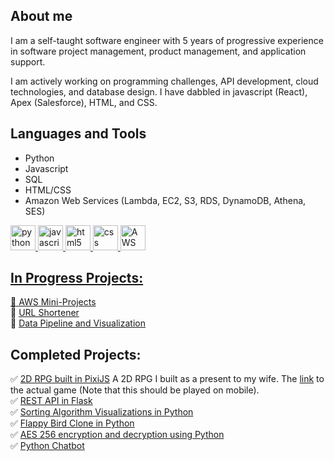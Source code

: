 ## About me
I am a self-taught software engineer with 5 years of progressive experience in software project management, product management, and application support.
 
I am actively working on programming challenges, API development, cloud technologies, and database design. I have dabbled in javascript (React), Apex (Salesforce), HTML, and CSS.

## Languages and Tools 
- Python
- Javascript
- SQL
- HTML/CSS
- Amazon Web Services (Lambda, EC2, S3, RDS, DynamoDB, Athena, SES)  

<a href="https://www.python.org/" target="_blank" rel="noreferrer"> <img src="https://upload.wikimedia.org/wikipedia/commons/thumb/c/c3/Python-logo-notext.svg/242px-Python-logo-notext.svg.png" alt="python" width="40" height="40"/>
<a href="https://developer.mozilla.org/en-US/docs/Web/JavaScript" target="_blank" rel="noreferrer"> <img src="https://upload.wikimedia.org/wikipedia/commons/thumb/9/99/Unofficial_JavaScript_logo_2.svg/640px-Unofficial_JavaScript_logo_2.svg.png" alt="javascript" width="40" height="40"/>
<a href="https://dev.w3.org/html5/spec-LC/" target="_blank" rel="noreferrer"> <img src="https://upload.wikimedia.org/wikipedia/commons/thumb/6/61/HTML5_logo_and_wordmark.svg/260px-HTML5_logo_and_wordmark.svg.png" alt="html5" width="40" height="40"/>
<a href="https://www.w3.org/Style/CSS/Overview.en.html" target="_blank" rel="noreferrer"> <img src="https://upload.wikimedia.org/wikipedia/commons/thumb/d/d5/CSS3_logo_and_wordmark.svg/240px-CSS3_logo_and_wordmark.svg.png" alt="css" width="40" height="40"/>
<a href="https://aws.amazon.com/" target="_blank" rel="noreferrer"> <img src="https://upload.wikimedia.org/wikipedia/commons/thumb/9/93/Amazon_Web_Services_Logo.svg/225px-Amazon_Web_Services_Logo.svg.png" alt="AWS Web Services" width="40" height="40"/>

<!--

<a href="https://www.postgresql.org/" target="_blank" rel="noreferrer"> <img src="https://upload.wikimedia.org/wikipedia/commons/thumb/2/29/Postgresql_elephant.svg/240px-Postgresql_elephant.svg.png" alt="PostgreSQL" width="40" height="40"/>
<a href="https://git-scm.com/" target="_blank" rel="noreferrer"> <img src="https://upload.wikimedia.org/wikipedia/commons/thumb/e/e0/Git-logo.svg/300px-Git-logo.svg.png" alt="git" width="40" height="40"/>

<a href="" target="_blank" rel="noreferrer"> <img src="" alt="" width="40" height="40"/>
<a href="https://flask.palletsprojects.com/en/3.0.x/" target="_blank" rel="noreferrer"> <img src="https://upload.wikimedia.org/wikipedia/commons/thumb/3/3c/Flask_logo.svg/240px-Flask_logo.svg.png" alt="flask" width="40" height="40"/>



## Focused on Skill Development:
🌟 Software Engineering: Engaged in a mentorship program covering key areas, including Computer Science, Design Patterns, Data Structures, Algorithms, Object-Oriented Programming, Scalable Code Design, and Source Control Management.   
🌟 Cloud Technologies: Delving into AWS cloud services and their integration into software and data engineering projects.   
🌟 Database Design: Diving into database systems, including data modeling, entity relationship diagrams, normalization, and SQL querying, and incorporating these learnings into projects.  

-->

## In Progress Projects:
🚀 [AWS Mini-Projects](https://github.com/AdrianMarasigan/AWS-Mini-Projects/tree/main)  
🚀 [URL Shortener](https://github.com/c0olade/url-shortener)  
🚀 [Data Pipeline and Visualization](https://github.com/c0olade/data-pipeline)

## Completed Projects:
✅ [2D RPG built in PixiJS](https://github.com/AdrianMarasigan/2D-RPG) A 2D RPG I built as a present to my wife. The [link](https://c0olade.itch.io/jens-game) to the actual game (Note that this should be played on mobile).  
✅ [REST API in Flask](https://github.com/AdrianMarasigan/Software-Engineering-Learnings/blob/main/Mini-Projects/REST-API-Flask/README.md)  
✅ [Sorting Algorithm Visualizations in Python](https://github.com/c0olade/Software-Engineering-Journey/tree/main/Mini-Projects/Sorting%20Algorithm%20Visualizations)  
✅ [Flappy Bird Clone in Python](https://github.com/c0olade/Software-Engineering-Journey/tree/main/Mini-Projects/Floppy%20Bird%20Clone)  
✅ [AES 256 encryption and decryption using Python](https://github.com/c0olade/Software-Engineering-Journey/tree/main/Mini-Projects/AES%20256%20encryption%20and%20decryption%20using%20Python)  
✅ [Python Chatbot](https://github.com/c0olade/Software-Engineering-Journey/tree/main/Mini-Projects/Python%20Chatbot)  
